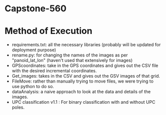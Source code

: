 # Capstone-560

# Method of Execution 
- requirements.txt: all the necessary libraries (probably will be updated for deployment purpose)
- rename.py: for changing the names of the images as per "panoid_lat_lon" (haven't used that extensively for images)
- GPScoordinates: take in the GPS coordinates and gives out the CSV file with the desired incremental coordinates.
- Get_images: takes in the CSV and gives out the GSV images of that grid.
- FileMove: rather than manually trying to move files, we were trying to use python to do so.
- dataAnalysis: a naive approach to look at the data and details of the images.
- UPC classification v1.1 : For binary classification with and without UPC poles.
